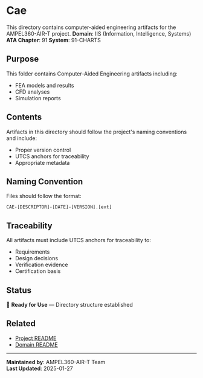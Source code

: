 # Cae
This directory contains computer-aided engineering artifacts for the AMPEL360-AIR-T project.
**Domain**: IIS (Information, Intelligence, Systems)
**ATA Chapter**: 91
**System**: 91-CHARTS

## Purpose
This folder contains Computer-Aided Engineering artifacts including:
- FEA models and results
- CFD analyses
- Simulation reports

## Contents
Artifacts in this directory should follow the project's naming conventions and include:
- Proper version control
- UTCS anchors for traceability
- Appropriate metadata

## Naming Convention
Files should follow the format:
```
CAE-[DESCRIPTOR]-[DATE]-[VERSION].[ext]
```

## Traceability
All artifacts must include UTCS anchors for traceability to:
- Requirements
- Design decisions
- Verification evidence
- Certification basis

## Status
🚧 **Ready for Use** — Directory structure established

## Related
- [Project README](../../README.md)
- [Domain README](../../../README.md)

---
**Maintained by**: AMPEL360-AIR-T Team  
**Last Updated**: 2025-01-27
